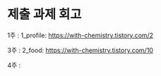 # 제출 과제 회고

1주 : 1_profile: https://with-chemistry.tistory.com/2

3주 : 2_food: https://with-chemistry.tistory.com/10

4주 :
